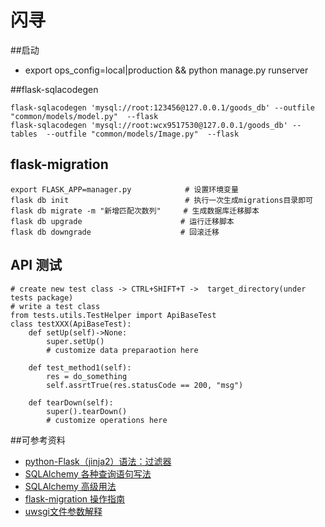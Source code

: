 闪寻
=====================
##启动
* export ops_config=local|production && python manage.py runserver

##flask-sqlacodegen

    flask-sqlacodegen 'mysql://root:123456@127.0.0.1/goods_db' --outfile "common/models/model.py"  --flask
    flask-sqlacodegen 'mysql://root:wcx9517530@127.0.0.1/goods_db' --tables  --outfile "common/models/Image.py"  --flask

## flask-migration
    export FLASK_APP=manager.py            # 设置环境变量
    flask db init                          # 执行一次生成migrations目录即可
    flask db migrate -m "新增匹配次数列"     # 生成数据库迁移脚本
    flask db upgrade                      # 运行迁移脚本
    flask db downgrade                    # 回滚迁移

## API 测试
    # create new test class -> CTRL+SHIFT+T ->  target_directory(under tests package)
    # write a test class
    from tests.utils.TestHelper import ApiBaseTest  
    class testXXX(ApiBaseTest):
        def setUp(self)->None:
            super.setUp()
            # customize data preparaotion here
            
        def test_method1(self):
            res = do_something
            self.assrtTrue(res.statusCode == 200, "msg")
        
        def tearDown(self):
            super().tearDown()
            # customize operations here
            

##可参考资料
* [python-Flask（jinja2）语法：过滤器](https://www.jianshu.com/p/3127ac233518)
* [SQLAlchemy 各种查询语句写法](https://wxnacy.com/2017/08/14/python-2017-08-14-sqlalchemy-filter/)
* [SQLAlchemy 高级用法](https://www.cnblogs.com/coder2012/p/4746941.html)
* [flask-migration 操作指南](migrations/操作指南.md)
* [uwsgi文件参数解释](https://www.cnblogs.com/tortoise512/p/10825075.html)